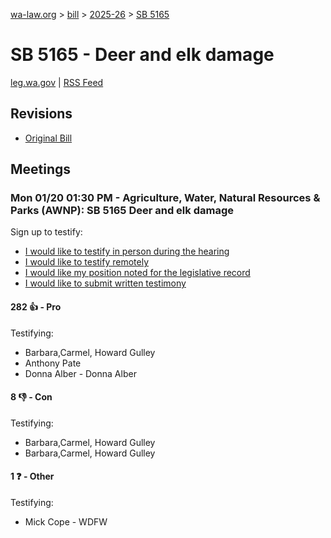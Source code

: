 [wa-law.org](/) > [bill](/bill/) > [2025-26](/bill/2025-26/) > [SB 5165](/bill/2025-26/sb/5165/)

# SB 5165 - Deer and elk damage
[leg.wa.gov](https://app.leg.wa.gov/billsummary?BillNumber=5165&Year=2025&Initiative=false) | [RSS Feed](./rss.xml)

## Revisions
* [Original Bill](1/)

## Meetings
### Mon 01/20 01:30 PM - Agriculture, Water, Natural Resources & Parks (AWNP): SB 5165 Deer and elk damage
Sign up to testify:
* [I would like to testify in person during the hearing](https://app.leg.wa.gov/csi/Testifier/Add?chamber=House&mId=32470&aId=161529&caId=24723&tId=1)
* [I would like to testify remotely](https://app.leg.wa.gov/csi/Testifier/Add?chamber=House&mId=32470&aId=161529&caId=24723&tId=2)
* [I would like my position noted for the legislative record](https://app.leg.wa.gov/csi/Testifier/Add?chamber=House&mId=32470&aId=161529&caId=24723&tId=3)
* [I would like to submit written testimony](https://app.leg.wa.gov/csi/Testifier/Add?chamber=House&mId=32470&aId=161529&caId=24723&tId=4)

#### 282 👍 - Pro
Testifying:
* Barbara,Carmel, Howard Gulley
* Anthony Pate
* Donna Alber - Donna Alber

#### 8 👎 - Con
Testifying:
* Barbara,Carmel, Howard Gulley
* Barbara,Carmel, Howard Gulley

#### 1 ❓ - Other
Testifying:
* Mick Cope - WDFW
